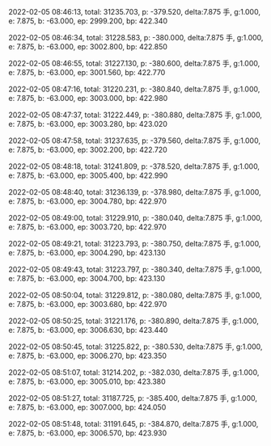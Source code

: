 2022-02-05 08:46:13, total: 31235.703, p: -379.520, delta:7.875 手, g:1.000, e: 7.875, b: -63.000, ep: 2999.200, bp: 422.340

2022-02-05 08:46:34, total: 31228.583, p: -380.000, delta:7.875 手, g:1.000, e: 7.875, b: -63.000, ep: 3002.800, bp: 422.850

2022-02-05 08:46:55, total: 31227.130, p: -380.600, delta:7.875 手, g:1.000, e: 7.875, b: -63.000, ep: 3001.560, bp: 422.770

2022-02-05 08:47:16, total: 31220.231, p: -380.840, delta:7.875 手, g:1.000, e: 7.875, b: -63.000, ep: 3003.000, bp: 422.980

2022-02-05 08:47:37, total: 31222.449, p: -380.880, delta:7.875 手, g:1.000, e: 7.875, b: -63.000, ep: 3003.280, bp: 423.020

2022-02-05 08:47:58, total: 31237.635, p: -379.560, delta:7.875 手, g:1.000, e: 7.875, b: -63.000, ep: 3002.200, bp: 422.720

2022-02-05 08:48:18, total: 31241.809, p: -378.520, delta:7.875 手, g:1.000, e: 7.875, b: -63.000, ep: 3005.400, bp: 422.990

2022-02-05 08:48:40, total: 31236.139, p: -378.980, delta:7.875 手, g:1.000, e: 7.875, b: -63.000, ep: 3004.780, bp: 422.970

2022-02-05 08:49:00, total: 31229.910, p: -380.040, delta:7.875 手, g:1.000, e: 7.875, b: -63.000, ep: 3003.720, bp: 422.970

2022-02-05 08:49:21, total: 31223.793, p: -380.750, delta:7.875 手, g:1.000, e: 7.875, b: -63.000, ep: 3004.290, bp: 423.130

2022-02-05 08:49:43, total: 31223.797, p: -380.340, delta:7.875 手, g:1.000, e: 7.875, b: -63.000, ep: 3004.700, bp: 423.130

2022-02-05 08:50:04, total: 31229.812, p: -380.080, delta:7.875 手, g:1.000, e: 7.875, b: -63.000, ep: 3003.680, bp: 422.970

2022-02-05 08:50:25, total: 31221.176, p: -380.890, delta:7.875 手, g:1.000, e: 7.875, b: -63.000, ep: 3006.630, bp: 423.440

2022-02-05 08:50:45, total: 31225.822, p: -380.530, delta:7.875 手, g:1.000, e: 7.875, b: -63.000, ep: 3006.270, bp: 423.350

2022-02-05 08:51:07, total: 31214.202, p: -382.030, delta:7.875 手, g:1.000, e: 7.875, b: -63.000, ep: 3005.010, bp: 423.380

2022-02-05 08:51:27, total: 31187.725, p: -385.400, delta:7.875 手, g:1.000, e: 7.875, b: -63.000, ep: 3007.000, bp: 424.050

2022-02-05 08:51:48, total: 31191.645, p: -384.870, delta:7.875 手, g:1.000, e: 7.875, b: -63.000, ep: 3006.570, bp: 423.930